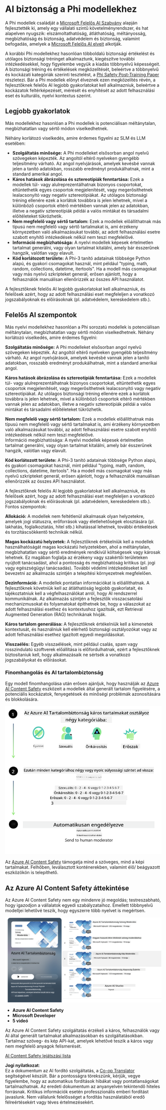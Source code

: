 <!--
CO_OP_TRANSLATOR_METADATA:
{
  "original_hash": "c8273672cc57df2be675407a1383aaf0",
  "translation_date": "2025-07-16T17:52:02+00:00",
  "source_file": "md/01.Introduction/01/01.AISafety.md",
  "language_code": "hu"
}
-->
# AI biztonság a Phi modellekhez  
A Phi modellek családját a [Microsoft Felelős AI Szabvány](https://query.prod.cms.rt.microsoft.com/cms/api/am/binary/RE5cmFl) alapján fejlesztették ki, amely egy vállalati szintű követelményrendszer, és hat alapelven nyugszik: elszámoltathatóság, átláthatóság, méltányosság, megbízhatóság és biztonság, adatvédelem és biztonság, valamint befogadás, amelyek a [Microsoft Felelős AI elveit](https://www.microsoft.com/ai/responsible-ai) alkotják.  

A korábbi Phi modellekhez hasonlóan többoldalú biztonsági értékelést és utólagos biztonsági tréninget alkalmaztunk, kiegészítve további intézkedésekkel, hogy figyelembe vegyük a kiadás többnyelvű képességeit. A biztonsági tréning és értékelések megközelítését, beleértve a többnyelvű és kockázati kategóriák szerinti tesztelést, a [Phi Safety Post-Training Paper](https://arxiv.org/abs/2407.13833) részletezi. Bár a Phi modellek előnyt élveznek ezen megközelítés révén, a fejlesztőknek felelős AI legjobb gyakorlatokat kell alkalmazniuk, beleértve a kockázatok feltérképezését, mérését és enyhítését az adott felhasználási eset és kulturális, nyelvi kontextus szerint.  

## Legjobb gyakorlatok  

Más modellekhez hasonlóan a Phi modellek is potenciálisan méltánytalan, megbízhatatlan vagy sértő módon viselkedhetnek.  

Néhány korlátozó viselkedés, amire érdemes figyelni az SLM és LLM esetében:  

- **Szolgáltatás minősége:** A Phi modelleket elsősorban angol nyelvű szövegeken képezték. Az angoltól eltérő nyelveken gyengébb teljesítmény várható. Az angol nyelvjárások, amelyek kevésbé vannak jelen a tanító adatokban, rosszabb eredményt produkálhatnak, mint a standard amerikai angol.  
- **Káros hatások ábrázolása és sztereotípiák fenntartása:** Ezek a modellek túl- vagy alulreprezentálhatnak bizonyos csoportokat, eltüntethetik egyes csoportok megjelenítését, vagy megerősíthetnek lealacsonyító vagy negatív sztereotípiákat. Az utólagos biztonsági tréning ellenére ezek a korlátok továbbra is jelen lehetnek, mivel a különböző csoportok eltérő mértékben vannak jelen az adatokban, illetve a negatív sztereotípiák példái a valós mintákat és társadalmi előítéleteket tükrözhetik.  
- **Nem megfelelő vagy sértő tartalom:** Ezek a modellek előállíthatnak más típusú nem megfelelő vagy sértő tartalmakat is, ami érzékeny környezetben való alkalmazásukat további, az adott felhasználási esetre szabott enyhítő intézkedések nélkül nem teszi megfelelővé.  
- **Információ megbízhatósága:** A nyelvi modellek képesek értelmetlen tartalmat generálni, vagy olyan tartalmat kitalálni, amely bár ésszerűnek hangzik, valótlan vagy elavult.  
- **Kód korlátozott területe:** A Phi-3 tanító adatainak többsége Python alapú, és gyakori csomagokat használ, mint például "typing, math, random, collections, datetime, itertools". Ha a modell más csomagokat vagy más nyelvű szkripteket generál, erősen ajánlott, hogy a felhasználók manuálisan ellenőrizzék az összes API használatot.  

A fejlesztőknek felelős AI legjobb gyakorlatokat kell alkalmazniuk, és felelősek azért, hogy az adott felhasználási eset megfeleljen a vonatkozó jogszabályoknak és előírásoknak (pl. adatvédelem, kereskedelem stb.).  

## Felelős AI szempontok  

Más nyelvi modellekhez hasonlóan a Phi sorozatú modellek is potenciálisan méltánytalan, megbízhatatlan vagy sértő módon viselkedhetnek. Néhány korlátozó viselkedés, amire érdemes figyelni:  

**Szolgáltatás minősége:** A Phi modelleket elsősorban angol nyelvű szövegeken képezték. Az angoltól eltérő nyelveken gyengébb teljesítmény várható. Az angol nyelvjárások, amelyek kevésbé vannak jelen a tanító adatokban, rosszabb eredményt produkálhatnak, mint a standard amerikai angol.  

**Káros hatások ábrázolása és sztereotípiák fenntartása:** Ezek a modellek túl- vagy alulreprezentálhatnak bizonyos csoportokat, eltüntethetik egyes csoportok megjelenítését, vagy megerősíthetnek lealacsonyító vagy negatív sztereotípiákat. Az utólagos biztonsági tréning ellenére ezek a korlátok továbbra is jelen lehetnek, mivel a különböző csoportok eltérő mértékben vannak jelen az adatokban, illetve a negatív sztereotípiák példái a valós mintákat és társadalmi előítéleteket tükrözhetik.  

**Nem megfelelő vagy sértő tartalom:** Ezek a modellek előállíthatnak más típusú nem megfelelő vagy sértő tartalmakat is, ami érzékeny környezetben való alkalmazásukat további, az adott felhasználási esetre szabott enyhítő intézkedések nélkül nem teszi megfelelővé.  
Információ megbízhatósága: A nyelvi modellek képesek értelmetlen tartalmat generálni, vagy olyan tartalmat kitalálni, amely bár ésszerűnek hangzik, valótlan vagy elavult.  

**Kód korlátozott területe:** A Phi-3 tanító adatainak többsége Python alapú, és gyakori csomagokat használ, mint például "typing, math, random, collections, datetime, itertools". Ha a modell más csomagokat vagy más nyelvű szkripteket generál, erősen ajánlott, hogy a felhasználók manuálisan ellenőrizzék az összes API használatot.  

A fejlesztőknek felelős AI legjobb gyakorlatokat kell alkalmazniuk, és felelősek azért, hogy az adott felhasználási eset megfeleljen a vonatkozó jogszabályoknak és előírásoknak (pl. adatvédelem, kereskedelem stb.). Fontos szempontok:  

**Allokáció:** A modellek nem feltétlenül alkalmasak olyan helyzetekre, amelyek jogi státuszra, erőforrások vagy életlehetőségek elosztására (pl. lakhatás, foglalkoztatás, hitel stb.) kihatással lehetnek, további értékelések és torzításcsökkentő technikák nélkül.  

**Magas kockázatú helyzetek:** A fejlesztőknek értékelniük kell a modellek használhatóságát magas kockázatú helyzetekben, ahol a méltánytalan, megbízhatatlan vagy sértő eredmények rendkívül költségesek vagy károsak lehetnek. Ez magában foglalja az érzékeny vagy szakértői területeken nyújtott tanácsadást, ahol a pontosság és megbízhatóság kritikus (pl. jogi vagy egészségügyi tanácsadás). További védelmi intézkedéseket kell bevezetni az alkalmazás szintjén a telepítési környezetnek megfelelően.  

**Dezinformáció:** A modellek pontatlan információkat is előállíthatnak. A fejlesztőknek követniük kell az átláthatóság legjobb gyakorlatait, és tájékoztatniuk kell a végfelhasználókat arról, hogy AI rendszerrel kommunikálnak. Az alkalmazás szintjén a fejlesztők visszacsatolási mechanizmusokat és folyamatokat építhetnek be, hogy a válaszokat az adott felhasználási esethez és kontextushoz igazítsák, ezt Retrieval Augmented Generation (RAG) technikának hívják.  

**Káros tartalom generálása:** A fejlesztőknek értékelniük kell a kimenetek kontextusát, és használniuk kell elérhető biztonsági osztályozókat vagy az adott felhasználási esethez igazított egyedi megoldásokat.  

**Visszaélés:** Egyéb visszaélések, mint például csalás, spam vagy rosszindulatú szoftverek előállítása is előfordulhatnak, ezért a fejlesztőknek biztosítaniuk kell, hogy alkalmazásaik ne sértsék a vonatkozó jogszabályokat és előírásokat.  

### Finomhangolás és AI tartalombiztonság  

Egy modell finomhangolása után erősen ajánljuk, hogy használják az [Azure AI Content Safety](https://learn.microsoft.com/azure/ai-services/content-safety/overview) eszközeit a modellek által generált tartalom figyelésére, a potenciális kockázatok, fenyegetések és minőségi problémák azonosítására és blokkolására.  

![Phi3AISafety](../../../../../translated_images/01.phi3aisafety.c0d7fc42f5a5c40507c5e8be556615b8377a63b8764865d057d4faac3757a478.hu.png)  

Az [Azure AI Content Safety](https://learn.microsoft.com/azure/ai-services/content-safety/overview) támogatja mind a szöveges, mind a képi tartalmakat. Felhőben, leválasztott konténerekben, valamint élő/ beágyazott eszközökön is telepíthető.  

## Az Azure AI Content Safety áttekintése  

Az Azure AI Content Safety nem egy mindenre jó megoldás; testreszabható, hogy igazodjon a vállalatok egyedi szabályzataihoz. Emellett többnyelvű modelljei lehetővé teszik, hogy egyszerre több nyelvet is megértsen.  

![AIContentSafety](../../../../../translated_images/01.AIcontentsafety.a288819b8ce8da1a56cf708aff010a541799d002ae7ae84bb819b19ab8950591.hu.png)  

- **Azure AI Content Safety**  
- **Microsoft Developer**  
- **5 videó**  

Az Azure AI Content Safety szolgáltatás érzékeli a káros, felhasználók vagy AI által generált tartalmakat alkalmazásokban és szolgáltatásokban. Tartalmaz szöveg- és kép API-kat, amelyek lehetővé teszik a káros vagy nem megfelelő anyagok felismerését.  

[AI Content Safety lejátszási lista](https://www.youtube.com/playlist?list=PLlrxD0HtieHjaQ9bJjyp1T7FeCbmVcPkQ)

**Jogi nyilatkozat**:  
Ez a dokumentum az AI fordító szolgáltatás, a [Co-op Translator](https://github.com/Azure/co-op-translator) segítségével készült. Bár a pontosságra törekszünk, kérjük, vegye figyelembe, hogy az automatikus fordítások hibákat vagy pontatlanságokat tartalmazhatnak. Az eredeti dokumentum az anyanyelvén tekintendő hiteles forrásnak. Kritikus információk esetén professzionális emberi fordítást javaslunk. Nem vállalunk felelősséget a fordítás használatából eredő félreértésekért vagy téves értelmezésekért.